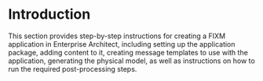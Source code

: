# Introduction

This section provides step-by-step instructions for creating a FIXM application in Enterprise Architect, including setting up the application package, adding content to it, creating message templates to use with the application, generating the physical model, as well as instructions on how to run the required post-processing steps.
